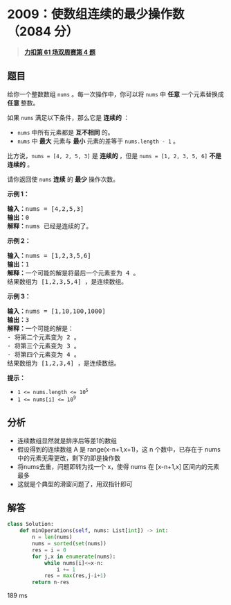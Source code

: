 # 2009：使数组连续的最少操作数（2084 分）


> <u>**[力扣第 61 场双周赛第 4 题](https://leetcode.cn/problems/minimum-number-of-operations-to-make-array-continuous/)**</u>

## 题目

<p>给你一个整数数组 <code>nums</code> 。每一次操作中，你可以将 <code>nums</code> 中 <strong>任意</strong> 一个元素替换成 <strong>任意 </strong>整数。</p>

<p>如果 <code>nums</code> 满足以下条件，那么它是 <strong>连续的</strong> ：</p>

<ul>
<li><code>nums</code> 中所有元素都是 <b>互不相同</b> 的。</li>
<li><code>nums</code> 中 <strong>最大</strong> 元素与 <strong>最小</strong> 元素的差等于 <code>nums.length - 1</code> 。</li>
</ul>

<p>比方说，<code>nums = [4, 2, 5, 3]</code> 是 <strong>连续的</strong> ，但是 <code>nums = [1, 2, 3, 5, 6]</code> <strong>不是连续的</strong> 。</p>

<p>请你返回使 <code>nums</code> <strong>连续</strong> 的 <strong>最少</strong> 操作次数。</p>



<p><strong>示例 1：</strong></p>

<pre><b>输入：</b>nums = [4,2,5,3]
<b>输出：</b>0
<b>解释：</b>nums 已经是连续的了。
</pre>

<p><strong>示例 2：</strong></p>

<pre><b>输入：</b>nums = [1,2,3,5,6]
<b>输出：</b>1
<b>解释：</b>一个可能的解是将最后一个元素变为 4 。
结果数组为 [1,2,3,5,4] ，是连续数组。
</pre>

<p><strong>示例 3：</strong></p>

<pre><b>输入：</b>nums = [1,10,100,1000]
<b>输出：</b>3
<b>解释：</b>一个可能的解是：
- 将第二个元素变为 2 。
- 将第三个元素变为 3 。
- 将第四个元素变为 4 。
结果数组为 [1,2,3,4] ，是连续数组。
</pre>



<p><strong>提示：</strong></p>

<ul>
<li><code>1 &lt;= nums.length &lt;= 10<sup>5</sup></code></li>
<li><code>1 &lt;= nums[i] &lt;= 10<sup>9</sup></code></li>
</ul>


## 分析

- 连续数组显然就是排序后等差1的数组
- 假设得到的连续数组 A 是 range(x-n+1,x+1)，这 n 个数中，已存在于 nums 中的元素无需更改，剩下的即是操作数
- 将nums去重，问题即转为找一个 x，使得 nums 在 [x-n+1,x] 区间内的元素最多
- 这就是个典型的滑窗问题了，用双指针即可

## 解答

```python
class Solution:
    def minOperations(self, nums: List[int]) -> int:
        n = len(nums)
        nums = sorted(set(nums))
        res = i = 0
        for j,x in enumerate(nums):
            while nums[i]<=x-n:
                i += 1
            res = max(res,j-i+1)
        return n-res
```
189 ms

